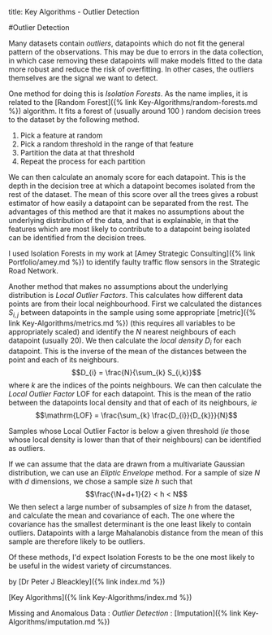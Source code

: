 title: Key Algorithms - Outlier Detection

#Outlier Detection

Many datasets contain *outliers*, datapoints which do not fit the general pattern of the observations. This may be due to errors in the data collection, in which case removing these datapoints will make models fitted to the data more robust and reduce the risk of overfitting. In other cases, the outliers themselves are the signal we want to detect.

One method for doing this is *Isolation Forests*. As the name implies, it is related to the [Random Forest]({% link Key-Algorithms/random-forests.md %}) algorithm. It fits a forest of (usually around 100 ) random decision trees to the dataset by the following method.

1. Pick a feature at random
2. Pick a random threshold in the range of that feature
3. Partition the data at that threshold
4. Repeat the process for each partition

We can then calculate an anomaly score for each datapoint. This is the depth in the decision tree at which a datapoint becomes isolated from the rest of the dataset. The mean of this score over all the trees gives a robust estimator of how easily a datapoint can be separated from the rest. The advantages of this method are that it makes no assumptions about the underlying distribution of the data, and that is explainable, in that the features which are most likely to contribute to a datapoint being isolated can be identified from the decision trees.

I used Isolation Forests in my work at [Amey Strategic Consulting]({% link Portfolio/amey.md %}) to identify faulty traffic flow sensors in the Strategic Road Network.

Another method that makes no assumptions about the underlying distribution is *Local Outlier Factors*. This calculates how different data points are from their local neighbourhood. First we calculated the distances $S_{i,j}$ between datapoints in the sample using some appropriate [metric]({% link Key-Algorithms/metrics.md %}) (this requires all variables to be appropriately scaled) and identify the $N$ nearest neighbours of each datapoint (usually 20). We then calculate the *local density* $D_{i}$ for each datapoint. This is the inverse of the mean of the distances between the point and each of its neighbours.
$$D_{i} = \frac{N}{\sum_{k} S_{i,k}}$$ where $k$ are the indices of the points neighbours. We can then calculate the *Local Outlier Factor* $\mathrm{LOF}$ for each datapoint. This is the mean of the ratio between the datapoints local density and that of each of its neighbours, *ie* 
$$\mathrm{LOF} = \frac{\sum_{k} \frac{D_{i}}{D_{k}}}{N}$$

Samples whose Local Outlier Factor is below a given threshold (*ie* those whose local density is lower than that of their neighbours) can be identified as outliers.

If we can assume that the data are drawn from a multivariate Gaussian distribution, we can use an *Eliptic Envelope* method. For a sample of size $N$ with $d$ dimensions, we chose a sample size $h$ such that 
$$\frac{\N+d+1}{2} < h < N$$
We then select a large number of subsamples of size $h$ from the dataset, and calculate the mean and covariance of each. The one where the covariance has the smallest determinant is the one least likely to contain outliers. Datapoints with a large Mahalanobis distance from the mean of this sample are therefore likely to be outliers.

Of these methods, I'd expect Isolation Forests to be the one most likely to be useful in the widest variety of circumstances.

by [Dr Peter J Bleackley]({% link index.md %})

[Key Algorithms]({% link Key-Algorithms/index.md %})


Missing and Anomalous Data 
: *Outlier Detection*
: [Imputation]({% link Key-Algorithms/imputation.md %})
